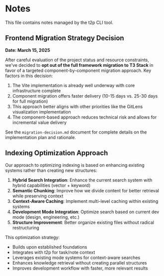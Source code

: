 # Notes

This file contains notes managed by the t2p CLI tool.

## Frontend Migration Strategy Decision

**Date: March 15, 2025**

After careful evaluation of the project status and resource constraints, we've decided to **opt out of the full framework migration to T3 Stack** in favor of a targeted component-by-component migration approach. Key factors in this decision:

1. The Vite implementation is already well underway with core infrastructure complete
2. Component migration offers faster delivery (10-15 days vs. 25-30 days for full migration)
3. This approach better aligns with other priorities like the GitLens visualization implementation
4. The component-based approach reduces technical risk and allows for incremental value delivery

See the `migration-decision.md` document for complete details on the implementation plan and rationale.

## Indexing Optimization Approach

Our approach to optimizing indexing is based on enhancing existing systems rather than creating new structures:

1. **Hybrid Search Integration**: Enhance the current search system with hybrid capabilities (vector + keyword)
2. **Semantic Chunking**: Improve how we divide content for better retrieval while preserving context
3. **Context-Aware Caching**: Implement multi-level caching within existing systems
4. **Development Mode Integration**: Optimize search based on current dev mode (design, engineering, etc.)
5. **Structure Improvement**: Better organize existing files without radical restructuring

This optimization strategy:
- Builds upon established foundations
- Integrates with t2p for task/note context
- Leverages existing mode systems for context-aware searches
- Enhances knowledge retrieval without creating parallel structures
- Improves development workflow with faster, more relevant results

<!-- T2P_NOTES_DATA
{"items":[],"lastUpdated":"2025-03-15T01:53:15.264Z"}
-->